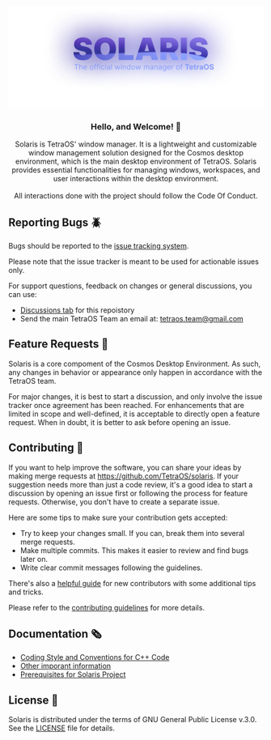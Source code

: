 <div align="center">
  <img src="solaris banner.png">
  <h3>Hello, and Welcome! 👋</h3>
  Solaris is TetraOS' window manager. It is a lightweight and customizable window management solution designed for the Cosmos desktop environment, which is the main desktop environment of TetraOS. Solaris provides essential functionalities for managing windows, workspaces, and user interactions within the desktop environment.
</div>
<br>
<div align='center'>All interactions done with the project should follow the <a src="CODE_OF_CONDUCT.MD">Code Of Conduct.</a></div>

## Reporting Bugs 🪲

Bugs should be reported to the [issue tracking system](github.com/TetraOS/solaris/issues).

Please note that the issue tracker is meant to be used for actionable issues only.

For support questions, feedback on changes or general discussions, you can use:

- [Discussions tab](https://github.com/TetraOS/solaris/discussions) for this repoistory
- Send the main TetraOS Team an email at: [tetraos.team@gmail.com](mailto:tetraos.team@gmail.com)

## Feature Requests 🙌

Solaris is a core compoment of the Cosmos Desktop Environment. As such, any changes in behavior or appearance only happen in accordance with the TetraOS team.

For major changes, it is best to start a discussion, and only involve the issue tracker once agreement has been reached. For enhancements that are limited in scope and well-defined, it is acceptable to directly open a feature request. When in doubt, it is better to ask before opening an issue.

## Contributing 🤝

If you want to help improve the software, you can share your ideas by making merge requests at https://github.com/TetraOS/solaris. If your suggestion needs more than just a code review, it's a good idea to start a discussion by opening an issue first or following the process for feature requests. Otherwise, you don't have to create a separate issue.

Here are some tips to make sure your contribution gets accepted:

- Try to keep your changes small. If you can, break them into several merge requests.
- Make multiple commits. This makes it easier to review and find bugs later on.
- Write clear commit messages following the guidelines.

There's also a [helpful guide](doc/newcomers_guide.md) for new contributors with some additional tips and tricks.

Please refer to the [contributing guidelines](CONTRIBUTING.md) for more details. 

## Documentation 🗞️

- [Coding Style and Conventions for C++ Code](doc/code_style.md)
- [Other imporant information](tetraos.com)
- [Prerequisites for Solaris Project](doc/prerequisites.md)

## License 📝

Solaris is distributed under the terms of GNU General Public License v.3.0. See the [LICENSE](LICENSE) file for details. 
       

